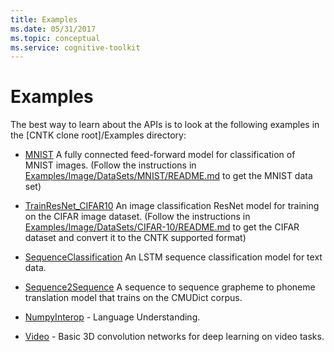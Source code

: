 ```yaml
---
title: Examples
ms.date: 05/31/2017
ms.topic: conceptual
ms.service: cognitive-toolkit
---
```


# Examples

The best way to learn about the APIs is to look at the
following examples in the [CNTK clone root]/Examples directory:

-  [MNIST](https://github.com/Microsoft/CNTK/blob/release/2.5.1/Examples/Image/Classification/MLP/Python/SimpleMNIST.py) 
   A fully connected feed-forward model for classification of MNIST
   images. (Follow the instructions in
   [Examples/Image/DataSets/MNIST/README.md](https://github.com/Microsoft/CNTK/blob/release/2.5.1/Examples/Image/DataSets/MNIST/README.md) to get the MNIST data set)

-  [TrainResNet_CIFAR10](https://github.com/Microsoft/CNTK/blob/release/2.5.1/Examples/Image/Classification/ResNet/Python/TrainResNet_CIFAR10.py)
   An image classification ResNet model for training on the CIFAR image
   dataset. (Follow the instructions in
   [Examples/Image/DataSets/CIFAR-10/README.md](https://github.com/Microsoft/CNTK/blob/release/2.5.1/Examples/Image/DataSets/CIFAR-10/README.md) to get the CIFAR dataset
   and convert it to the CNTK supported format)

-  [SequenceClassification](https://github.com/Microsoft/CNTK/blob/release/2.5.1/Examples/SequenceClassification/SimpleExample/Python/SequenceClassification.py)
   An LSTM sequence classification model for text data.

-  [Sequence2Sequence](https://github.com/Microsoft/CNTK/blob/release/2.5.1/Examples/SequenceToSequence/CMUDict/Python/Sequence2Sequence.py)
   A sequence to sequence grapheme to phoneme translation model that
   trains on the CMUDict corpus.

-  [NumpyInterop](https://github.com/Microsoft/CNTK/blob/release/2.5.1/Examples/LanguageUnderstanding/ATIS/Python/LanguageUnderstanding.py) - Language Understanding.

- [Video](https://github.com/Microsoft/CNTK/blob/release/2.5.1/Examples/Video/GettingStarted/Python/Conv3D_UCF11.py) - Basic 3D convolution networks for deep learning on video tasks.
